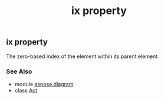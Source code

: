 ﻿---
title: ix property
second_title: Aspose.Diagram for Python via .NET API References
description: 
type: docs
weight: 120
url: /python-net/aspose.diagram/act/ix/
is_root: false
---

## ix property


The zero-based index of the element within its parent element.

### See Also
* module [aspose.diagram](../../)
* class [Act](/diagram/python-net/aspose.diagram/act)
